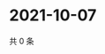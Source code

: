 # 2021-10-07

共 0 条

<!-- BEGIN WEIBO -->
<!-- 最后更新时间 Thu Oct 07 2021 02:00:55 GMT+0800 (China Standard Time) -->

<!-- END WEIBO -->
